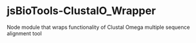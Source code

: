 # jsBioTools-ClustalO_Wrapper
Node module that wraps functionality of Clustal Omega multiple sequence alignment tool 
